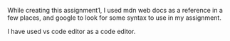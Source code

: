 While creating this assignment1, I used mdn web docs as a reference in a few places, and google to look for some syntax to use in my assignment.

I have used vs code editor as a code editor.

